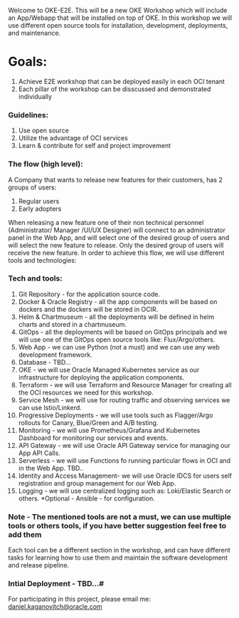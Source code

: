 Welcome to OKE-E2E.
This will be a new OKE Workshop which will include an App/Webapp that will be installed on top of OKE. 
In this workshop we will use different open source tools for installation, development, deployments, and maintenance.


# Goals: #

1. Achieve E2E workshop that can be deployed easily in each OCI tenant 
2. Each pillar of the workshop can be disscussed and demonstrated individually 


### Guidelines: ###

1. Use open source 
2. Utilize the advantage of OCI services
3. Learn & contribute for self and project improvement 


### The flow (high level): ###


A Company that wants to release new features for their customers, has 2 groups of users: 

1. Regular users
2. Early adopters 

When releasing a new feature one of their non technical personnel (Administrator/ Manager /UI/UX Designer) 
will connect to an administrator panel in the Web App, and will select one of the desired group of users and will select the new feature to release.
Only the desired group of users will receive the new feature. 
In order to achieve this flow, we will use different tools and technologies: 

### Tech and tools: ###

1. Git Repository - for the application source code.
2. Docker & Oracle Registry - all the app components will be based on dockers and the dockers will be stored in OCIR.
3. Helm & Chartmuseum - all the deployments will be defined in helm charts and stored in a chartmuseum.
4. GitOps - all the deployments will be based on GitOps principals and we will use one of the GitOps open source tools like: Flux/Argo/others.
5. Web App - we can use Python (not a must) and we can use any web development framework.
6. Database - TBD...
7. OKE - we will use Oracle Managed Kubernetes service as our infrastructure for deploying the application components.
8. Terraform - we will use Terraform and Resource Manager for creating all the OCI resources we need for this workshop.
9. Service Mesh - we will use for routing traffic and observing services we can use Istio/Linkerd.
10. Progressive Deployments - we will use tools such as Flagger/Argo rollouts for Canary, Blue/Green and A/B testing. 
11. Monitoring - we will use Prometheus/Grafana and Kubernetes Dashboard for monitoring our services and events.
12. API Gateway - we will use Oracle API Gateway service for managing our App API Calls.
13. Serverless - we will use Functions fo running particular flows in OCI and in the Web App. TBD..
14. Identity and Access Management- we will use Oracle IDCS for users self registration and group management for our Web App. 
15. Logging - we will use centralized logging such as: Loki/Elastic Search or others. 
*Optional - Ansible - for configuration. 

### Note - The mentioned tools are not a must, we can use multiple tools or others tools, if you have better suggestion feel free to add them ###

Each tool can be a different section in the workshop, 
and can have different tasks for learning how to use them and maintain the software development and release pipeline.


### Intial Deployment - TBD...#

For participating in this project, please email me: daniel.kaganovitch@oracle.com 
